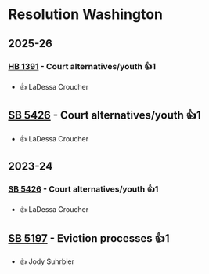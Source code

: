 # Resolution Washington
## 2025-26

### [HB 1391](/bill/2025-26/hb/1391/) - Court alternatives/youth 👍1  
* 👍 LaDessa Croucher

## [SB 5426](/bill/2025-26/sb/5426/) - Court alternatives/youth 👍1  
* 👍 LaDessa Croucher

## 2023-24

### [SB 5426](/bill/2023-24/sb/5426/) - Court alternatives/youth 👍1  
* 👍 LaDessa Croucher

## [SB 5197](/bill/2023-24/sb/5197/) - Eviction processes 👍1  
* 👍 Jody Suhrbier
